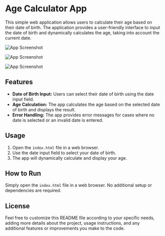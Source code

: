 # Age Calculator App

This simple web application allows users to calculate their age based on their date of birth. The application provides a user-friendly interface to input the date of birth and dynamically calculates the age, taking into account the current date.

![App Screenshot](https://github.com/brijesh1802/CodeAlpha_Age_Calculator/Assets/img1.png)

![App Screenshot](https://github.com/brijesh1802/CodeAlpha_Age_Calculator/Assets/img2.png)

![App Screenshot](https://github.com/brijesh1802/CodeAlpha_Age_Calculator/Assets/img3.png)

## Features

- **Date of Birth Input:** Users can select their date of birth using the date input field.
- **Age Calculation:** The app calculates the age based on the selected date of birth and displays the result.
- **Error Handling:** The app provides error messages for cases where no date is selected or an invalid date is entered.

## Usage

1. Open the `index.html` file in a web browser.
2. Use the date input field to select your date of birth.
3. The app will dynamically calculate and display your age.

## How to Run

Simply open the `index.html` file in a web browser. No additional setup or dependencies are required.

## License


Feel free to customize this README file according to your specific needs, adding more details about the project, usage instructions, and any additional features or improvements you make to the code.
